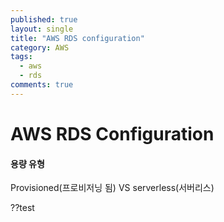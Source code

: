 ```yaml
---
published: true
layout: single
title: "AWS RDS configuration"
category: AWS
tags:
  - aws
  - rds
comments: true
---
```


AWS RDS Configuration
=============





#### 용량 유형

Provisioned(프로비저닝 됨) VS serverless(서버리스)

??test

<!-- test -->
